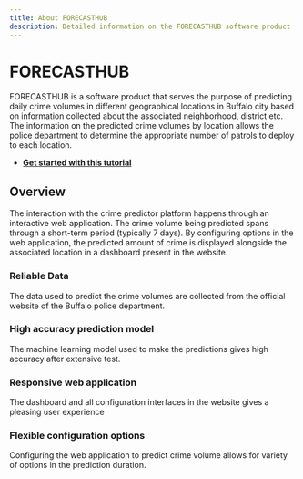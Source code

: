 ```yaml
---
title: About FORECASTHUB
description: Detailed information on the FORECASTHUB software product
---
```


# FORECASTHUB #

FORECASTHUB is a software product that serves the purpose of predicting daily crime volumes in different geographical locations in Buffalo city based on information collected about the associated neighborhood, district etc. The information on the predicted crime volumes by location allows the police department to determine the appropriate number of patrols to deploy to each location.

- **[Get started with this tutorial](alink)**

## Overview ##
The interaction with the crime predictor platform happens through an interactive web application. The crime volume being predicted spans through a short-term period (typically 7 days). By configuring options in the web application, the predicted amount of crime is displayed alongside the associated location in a dashboard present in the website.

### Reliable Data ###
The data used to predict the crime volumes are collected from the official website of the Buffalo police department.

### High accuracy prediction model ###
The machine learning model used to make the predictions gives high accuracy after extensive test.

### Responsive web application ###
The dashboard and all configuration interfaces in the website gives a pleasing user experience

### Flexible configuration options ###
Configuring the web application to predict crime volume allows for variety of options in the prediction duration.
